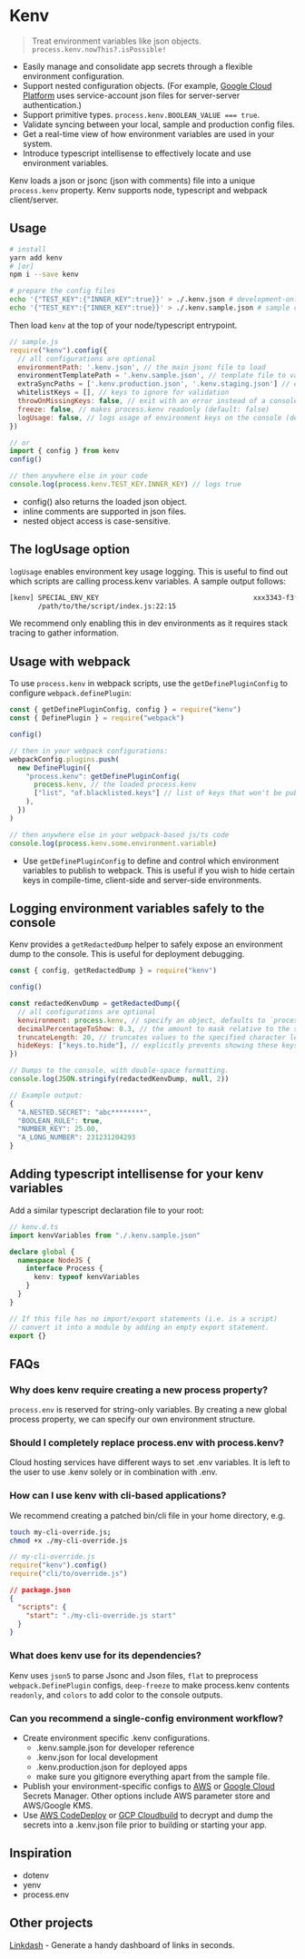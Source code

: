 # Kenv

> Treat environment variables like json objects. `process.kenv.nowThis?.isPossible!`

- Easily manage and consolidate app secrets through a flexible environment configuration.
- Support nested configuration objects. (For example, [Google Cloud Platform](https://cloud.google.com/docs/authentication/production) uses
  service-account json files for server-server authentication.)
- Support primitive types. `process.kenv.BOOLEAN_VALUE === true`.
- Validate syncing between your local, sample and production config files.
- Get a real-time view of how environment variables are used in your system.
- Introduce typescript intellisense to effectively locate and use environment variables.

Kenv loads a json or jsonc (json with comments) file into a unique
`process.kenv` property. Kenv supports node, typescript and webpack client/server.

## Usage

```sh
# install
yarn add kenv
# [or]
npm i --save kenv

# prepare the config files
echo '{"TEST_KEY":{"INNER_KEY":true}}' > ./.kenv.json # development-only config
echo '{"TEST_KEY":{"INNER_KEY":true}}' > ./.kenv.sample.json # sample config committed to source
```

Then load `kenv` at the top of your node/typescript entrypoint.

```javascript
// sample.js
require("kenv").config({
  // all configurations are optional
  environmentPath: '.kenv.json', // the main jsonc file to load
  environmentTemplatePath = '.kenv.sample.json', // template file to validate syncing
  extraSyncPaths = ['.kenv.production.json', '.kenv.staging.json'] // extra config files to validate syncing
  whitelistKeys = [], // keys to ignore for validation
  throwOnMissingKeys: false, // exit with an error instead of a console.warn when keys are out of sync  (default: false)
  freeze: false, // makes process.kenv readonly (default: false)
  logUsage: false, // logs usage of environment keys on the console (default: false)
})

// or
import { config } from kenv
config()

// then anywhere else in your code
console.log(process.kenv.TEST_KEY.INNER_KEY) // logs true
```

- config() also returns the loaded json object.
- inline comments are supported in json files.
- nested object access is case-sensitive.

## The logUsage option

`logUsage` enables environment key usage logging. This is useful to find out
which scripts are calling process.kenv variables. A sample output follows:

```sh
[kenv] SPECIAL_ENV_KEY                                      xxx3343-f3*********
       /path/to/the/script/index.js:22:15
```

We recommend only enabling this in dev environments as it requires stack
tracing to gather information.

## Usage with webpack

To use `process.kenv` in webpack scripts, use the `getDefinePluginConfig` to configure `webpack.definePlugin`:

```javascript
const { getDefinePluginConfig, config } = require("kenv")
const { DefinePlugin } = require("webpack")

config()

// then in your webpack configurations:
webpackConfig.plugins.push(
  new DefinePlugin({
    "process.kenv": getDefinePluginConfig(
      process.kenv, // the loaded process.kenv
      ["list", "of.blacklisted.keys"] // list of keys that won't be published to webpack (case-sensitive)
    ),
  })
)

// then anywhere else in your webpack-based js/ts code
console.log(process.kenv.some.environment.variable)
```

- Use `getDefinePluginConfig` to define and control which environment
  variables to publish to webpack. This is useful if you wish to hide certain
  keys in compile-time, client-side and server-side environments.

## Logging environment variables safely to the console

Kenv provides a `getRedactedDump` helper to safely expose an
environment dump to the console. This is useful for deployment debugging.

```javascript
const { config, getRedactedDump } = require("kenv")

config()

const redactedKenvDump = getRedactedDump({
  // all configurations are optional
  kenvironment: process.kenv, // specify an object, defaults to `process.kenv`
  decimalPercentageToShow: 0.3, // the amount to mask relative to the size of the string
  truncateLength: 20, // truncates values to the specified character length
  hideKeys: ["keys.to.hide"], // explicitly prevents showing these keys
})

// Dumps to the console, with double-space formatting.
console.log(JSON.stringify(redactedKenvDump, null, 2))

// Example output:
{
  "A.NESTED.SECRET": "abc********",
  "BOOLEAN_RULE": true,
  "NUMBER_KEY": 25.00,
  "A_LONG_NUMBER": 231231204293
}
```

## Adding typescript intellisense for your kenv variables

Add a similar typescript declaration file to your root:

```typescript
// kenv.d.ts
import kenvVariables from "./.kenv.sample.json"

declare global {
  namespace NodeJS {
    interface Process {
      kenv: typeof kenvVariables
    }
  }
}

// If this file has no import/export statements (i.e. is a script)
// convert it into a module by adding an empty export statement.
export {}
```

## FAQs

### Why does kenv require creating a new process property?

`process.env` is reserved for string-only variables. By creating a new global
process property, we can specify our own environment structure.

### Should I completely replace process.env with process.kenv?

Cloud hosting services have different ways to set .env variables. It is left to
the user to use .kenv solely or in combination with .env.

### How can I use kenv with cli-based applications?

We recommend creating a patched bin/cli file in your home directory, e.g.

```sh
touch my-cli-override.js;
chmod +x ./my-cli-override.js
```

```javascript
// my-cli-override.js
require("kenv").config()
require("cli/to/override.js")
```

```json
// package.json
{
  "scripts": {
    "start": "./my-cli-override.js start"
  }
}
```

### What does kenv use for its dependencies?

Kenv uses `json5` to parse Jsonc and Json files, `flat` to
preprocess `webpack.DefinePlugin` configs, `deep-freeze` to
make process.kenv contents `readonly`, and `colors` to add color to the
console outputs.

### Can you recommend a single-config environment workflow?

- Create environment specific .kenv configurations.
  - .kenv.sample.json for developer reference
  - .kenv.json for local development
  - .kenv.production.json for deployed apps
  - make sure you gitignore everything apart from the sample file.
- Publish your environment-specific configs to [AWS](https://docs.aws.amazon.com/secretsmanager/) or [Google
  Cloud](https://cloud.google.com/secret-manager) Secrets Manager. Other options include
  AWS parameter store and AWS/Google KMS.
- Use [AWS CodeDeploy](https://aws.amazon.com/codedeploy/) or [GCP
  Cloudbuild](https://cloud.google.com/cloud-build) to decrypt and dump the
  secrets into a .kenv.json file prior to building or starting your app.

## Inspiration

- dotenv
- yenv
- process.env

## Other projects

[Linkdash](https://github.com/igimanaloto/linkdash) - Generate a handy dashboard of links in seconds.
